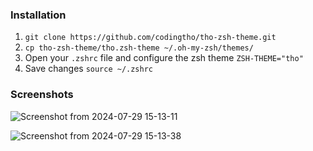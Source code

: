 ### Installation

1. ```git clone https://github.com/codingtho/tho-zsh-theme.git```
2. ```cp tho-zsh-theme/tho.zsh-theme ~/.oh-my-zsh/themes/```
3. Open your `.zshrc` file and configure the zsh theme
```ZSH-THEME="tho"```
4. Save changes
```source ~/.zshrc```

### Screenshots

![Screenshot from 2024-07-29 15-13-11](https://github.com/user-attachments/assets/e30b457e-fa4c-45c7-a499-fed6c0e7fe85)

![Screenshot from 2024-07-29 15-13-38](https://github.com/user-attachments/assets/125e586d-ea8b-458c-a92f-1f13a1011de6)
